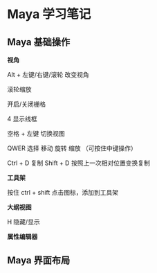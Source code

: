 # Maya 学习笔记

## Maya 基础操作

**视角**

Alt + 左键/右键/滚轮 改变视角

滚轮缩放

开启/关闭栅格

4 显示线框

空格 + 左键 切换视图

 QWER  选择 移动 旋转 缩放 （可按住中键操作）

Ctrl + D 复制	Shift + D 按照上一次相对位置变换复制



**工具架**

按住 ctrl + shift 点击图标，添加到工具架



**大纲视图**

H 隐藏/显示



**属性编辑器**



## Maya 界面布局